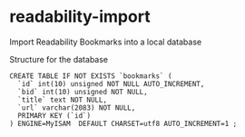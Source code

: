 readability-import
==================

Import Readability Bookmarks into a local database

Structure for the database

    CREATE TABLE IF NOT EXISTS `bookmarks` (
      `id` int(10) unsigned NOT NULL AUTO_INCREMENT,
      `bid` int(10) unsigned NOT NULL,
      `title` text NOT NULL,
      `url` varchar(2083) NOT NULL,
      PRIMARY KEY (`id`)
    ) ENGINE=MyISAM  DEFAULT CHARSET=utf8 AUTO_INCREMENT=1 ;
